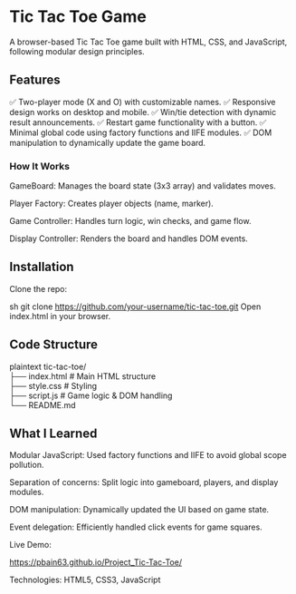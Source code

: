 # Tic Tac Toe Game

A browser-based Tic Tac Toe game built with HTML, CSS, and JavaScript, following modular design principles.

<!-- Tic Tac Toe Screenshot: -->


## Features

✅ Two-player mode (X and O) with customizable names.
✅ Responsive design works on desktop and mobile.
✅ Win/tie detection with dynamic result announcements.
✅ Restart game functionality with a button.
✅ Minimal global code using factory functions and IIFE modules.
✅ DOM manipulation to dynamically update the game board.

### How It Works

GameBoard: Manages the board state (3x3 array) and validates moves.

Player Factory: Creates player objects (name, marker).

Game Controller: Handles turn logic, win checks, and game flow.

Display Controller: Renders the board and handles DOM events.

## Installation
Clone the repo:

sh
git clone https://github.com/your-username/tic-tac-toe.git
Open index.html in your browser.

## Code Structure

plaintext
tic-tac-toe/  
├── index.html          # Main HTML structure  
├── style.css           # Styling  
├── script.js           # Game logic & DOM handling  
└── README.md  

## What I Learned

Modular JavaScript: Used factory functions and IIFE to avoid global scope pollution.

Separation of concerns: Split logic into gameboard, players, and display modules.

DOM manipulation: Dynamically updated the UI based on game state.

Event delegation: Efficiently handled click events for game squares.

Live Demo:

https://pbain63.github.io/Project_Tic-Tac-Toe/


Technologies: HTML5, CSS3, JavaScript